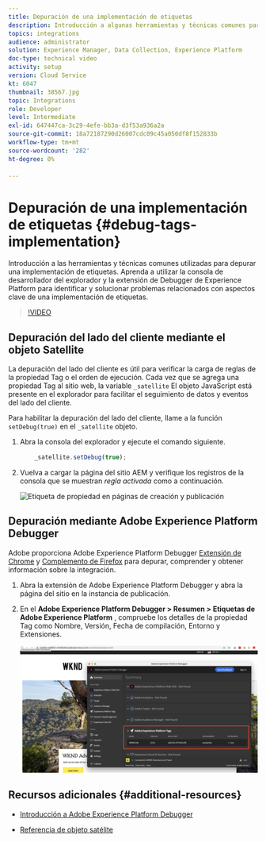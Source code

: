 ```yaml
---
title: Depuración de una implementación de etiquetas
description: Introducción a algunas herramientas y técnicas comunes para depurar una implementación de etiquetas. Aprenda a utilizar la consola de desarrollador del explorador y la extensión de Debugger de Experience Platform para identificar y solucionar problemas relacionados con aspectos clave de una implementación de etiquetas.
topics: integrations
audience: administrator
solution: Experience Manager, Data Collection, Experience Platform
doc-type: technical video
activity: setup
version: Cloud Service
kt: 6047
thumbnail: 38567.jpg
topic: Integrations
role: Developer
level: Intermediate
exl-id: 647447ca-3c29-4efe-bb3a-d3f53a936a2a
source-git-commit: 18a72187290d26007cdc09c45a050df8f152833b
workflow-type: tm+mt
source-wordcount: '282'
ht-degree: 0%

---
```


# Depuración de una implementación de etiquetas {#debug-tags-implementation}

Introducción a las herramientas y técnicas comunes utilizadas para depurar una implementación de etiquetas. Aprenda a utilizar la consola de desarrollador del explorador y la extensión de Debugger de Experience Platform para identificar y solucionar problemas relacionados con aspectos clave de una implementación de etiquetas.

>[!VIDEO](https://video.tv.adobe.com/v/38567?quality=12&learn=on)

## Depuración del lado del cliente mediante el objeto Satellite

La depuración del lado del cliente es útil para verificar la carga de reglas de la propiedad Tag o el orden de ejecución. Cada vez que se agrega una propiedad Tag al sitio web, la variable `_satellite` El objeto JavaScript está presente en el explorador para facilitar el seguimiento de datos y eventos del lado del cliente.

Para habilitar la depuración del lado del cliente, llame a la función `setDebug(true)` en el `_satellite` objeto.

1. Abra la consola del explorador y ejecute el comando siguiente.

   ```javascript
       _satellite.setDebug(true);
   ```

1. Vuelva a cargar la página del sitio AEM y verifique los registros de la consola que se muestran _regla activada_ como a continuación.

   ![Etiqueta de propiedad en páginas de creación y publicación](assets/satellite-object-debugging.png)

## Depuración mediante Adobe Experience Platform Debugger

Adobe proporciona Adobe Experience Platform Debugger [Extensión de Chrome](https://chrome.google.com/webstore/detail/adobe-experience-platform/bfnnokhpnncpkdmbokanobigaccjkpob) y [Complemento de Firefox](https://addons.mozilla.org/en-US/firefox/addon/adobe-experience-platform-dbg/) para depurar, comprender y obtener información sobre la integración.

1. Abra la extensión de Adobe Experience Platform Debugger y abra la página del sitio en la instancia de publicación.

1. En el **Adobe Experience Platform Debugger > Resumen > Etiquetas de Adobe Experience Platform** , compruebe los detalles de la propiedad Tag como Nombre, Versión, Fecha de compilación, Entorno y Extensiones.

   ![Detalles de las propiedades de etiqueta y Adobe Experience Platform Debugger](assets/tag-property-details.png)

## Recursos adicionales {#additional-resources}

+ [Introducción a Adobe Experience Platform Debugger](https://experienceleague.adobe.com/docs/platform-learn/data-collection/debugger/overview.html)

+ [Referencia de objeto satélite](https://experienceleague.adobe.com/docs/experience-platform/tags/client-side/satellite-object.html)
